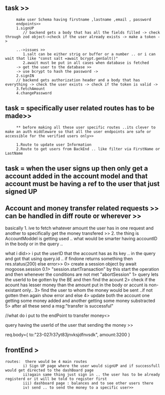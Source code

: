 ## task >>
  
         make user Schema having firstname ,lastname ,email , password
         endpoints>>
         1.signUP
            // backend gets a body that has all the fields filled -> check through zod object->check if the user already exists -> make a token ->
         
         ..->issues >>
            1.salt can be either strig or buffer or a number .. or i can wait that like "const salt =await bcrypt.genSalt()"
            2.await must be put in all cases when database is fetched 
         -> get the user to the database >>
         -> use bcrypt to hash the password -> 
         2.signIN
         // backend gets authorization header and a body that has everything -> check the user exists -> check if the token is valid ->
         3.fetchAmount
         4.changePassword

## task = specifically user related routes has to be made>>
         ** before making all these user specific routes ..its clever to make an auth middleware so that all the user endpoints are safe or accessible for the verified users only>>
         
         1.Route to update user Information 
         2.Route to get users from BackEnd .. like filter via FirstName or LastName
         
## task = when the user signs up then only get a account added in the account model and that account must be having a ref to the user that just signed UP

## Account and money transfer related requests >> can be handled in diff route or wherever >> 

 basically 1. ive to fetch whatever amount the user has in one request and another to specifically get the money transfered >>
           2. the thing is AccountModdel is getting used .. what would be smarter having accountID in the body or in the query ..

   what i did>> i put the userID that the account has as its key .. in the query and got that using query.id ..
   if findone returns something then res.status(200) else error>>
0>   create a session object by await mogoose.session
0.1> "session.startTransaction" by this start the operation and then whenever the conditions are not met    "abortSession" 
1>   query lets the userId to be gotten by the BE and then find the acount 
2>   check if the acount has lesser money than the amount put in the body or accunt is non-existant only..
3>   find the user to whom the money would be sent ..if not gotten then again show error and else
4>   update both the account one getting some money added and another getting some money substracted
5>   after all these send a msg:"transfer is successful"


//what do i put to the endPoint to transfer money<>

 query having the userId of the user that sending the money >>
 
 req.body={
   to:"23-027r37yt83jnvksjdfnvsdk",
   amount:3200
 }


##  frontEnd > 
    
    routes:  there would be 4 main routes 
            i) Sign UP page where the user would signUP and if successfull would get directed to the dashBoard page
            ii)again same thing just sign in .. the user has to be already registerd or it will be told to register first
            iii) dashboard page : balances and to see other users there
            iv) send .. to send the money to a specific user>>